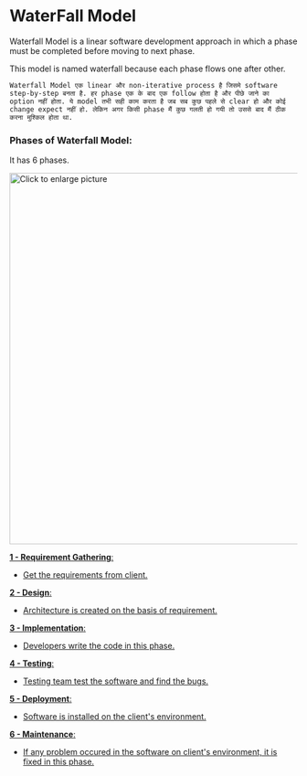 # WaterFall Model

Waterfall Model is a linear software development approach in which a phase must be completed before moving to next phase.

This model is named waterfall because each phase flows one after other.

```Waterfall Model एक linear और non-iterative process है जिसमे software step-by-step बनता है. हर phase एक के बाद एक follow होता है और पीछे जाने का option नहीं होता. ये model तभी सही काम करता है जब सब कुछ पहले से clear हो और कोई change expect नहीं हो. लेकिन अगर किसी phase मैं कुछ गलती हो गयी तो उससे बाद मैं ठीक करना मुश्किल होता था.```

### Phases of Waterfall Model:

It has 6 phases.

<a href="https://drive.google.com/uc?export=view&id=1SQ5NjFL2PB2h6ALCX8yaevkUd3ZHgJPG"><img src="https://drive.google.com/uc?export=view&id=1SQ5NjFL2PB2h6ALCX8yaevkUd3ZHgJPG>" style="width: 650px; max-width: 100%; height: auto" title="Click to enlarge picture" />

**1 - Requirement Gathering**:
- Get the requirements from client.

**2 - Design**:
- Architecture is created on the basis of requirement.

**3 - Implementation**:
- Developers write the code in this phase.

**4 - Testing**:
- Testing team test the software and find the bugs.

**5 - Deployment**:
- Software is installed on the client's environment.

**6 - Maintenance**:
- If any problem occured in the software on client's environment, it is fixed in this phase.

